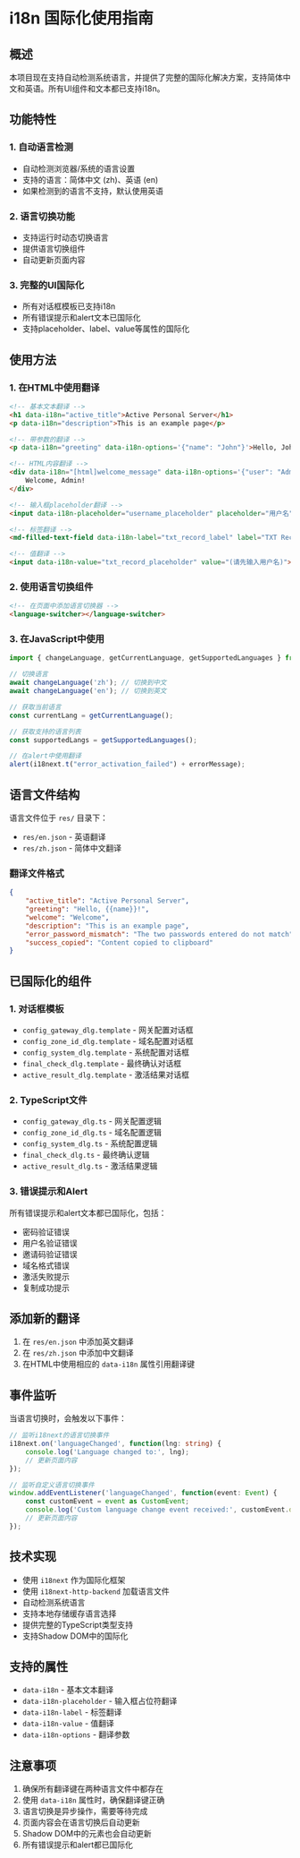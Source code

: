 # i18n 国际化使用指南

## 概述

本项目现在支持自动检测系统语言，并提供了完整的国际化解决方案，支持简体中文和英语。所有UI组件和文本都已支持i18n。

## 功能特性

### 1. 自动语言检测
- 自动检测浏览器/系统的语言设置
- 支持的语言：简体中文 (zh)、英语 (en)
- 如果检测到的语言不支持，默认使用英语

### 2. 语言切换功能
- 支持运行时动态切换语言
- 提供语言切换组件
- 自动更新页面内容

### 3. 完整的UI国际化
- 所有对话框模板已支持i18n
- 所有错误提示和alert文本已国际化
- 支持placeholder、label、value等属性的国际化

## 使用方法

### 1. 在HTML中使用翻译

```html
<!-- 基本文本翻译 -->
<h1 data-i18n="active_title">Active Personal Server</h1>
<p data-i18n="description">This is an example page</p>

<!-- 带参数的翻译 -->
<p data-i18n="greeting" data-i18n-options='{"name": "John"}'>Hello, John!</p>

<!-- HTML内容翻译 -->
<div data-i18n="[html]welcome_message" data-i18n-options='{"user": "Admin"}'>
    Welcome, Admin!
</div>

<!-- 输入框placeholder翻译 -->
<input data-i18n-placeholder="username_placeholder" placeholder="用户名">

<!-- 标签翻译 -->
<md-filled-text-field data-i18n-label="txt_record_label" label="TXT Record"></md-filled-text-field>

<!-- 值翻译 -->
<input data-i18n-value="txt_record_placeholder" value="(请先输入用户名)">
```

### 2. 使用语言切换组件

```html
<!-- 在页面中添加语言切换器 -->
<language-switcher></language-switcher>
```

### 3. 在JavaScript中使用

```typescript
import { changeLanguage, getCurrentLanguage, getSupportedLanguages } from './i18n';

// 切换语言
await changeLanguage('zh'); // 切换到中文
await changeLanguage('en'); // 切换到英文

// 获取当前语言
const currentLang = getCurrentLanguage();

// 获取支持的语言列表
const supportedLangs = getSupportedLanguages();

// 在alert中使用翻译
alert(i18next.t("error_activation_failed") + errorMessage);
```

## 语言文件结构

语言文件位于 `res/` 目录下：

- `res/en.json` - 英语翻译
- `res/zh.json` - 简体中文翻译

### 翻译文件格式

```json
{
    "active_title": "Active Personal Server",
    "greeting": "Hello, {{name}}!",
    "welcome": "Welcome",
    "description": "This is an example page",
    "error_password_mismatch": "The two passwords entered do not match",
    "success_copied": "Content copied to clipboard"
}
```

## 已国际化的组件

### 1. 对话框模板
- `config_gateway_dlg.template` - 网关配置对话框
- `config_zone_id_dlg.template` - 域名配置对话框
- `config_system_dlg.template` - 系统配置对话框
- `final_check_dlg.template` - 最终确认对话框
- `active_result_dlg.template` - 激活结果对话框

### 2. TypeScript文件
- `config_gateway_dlg.ts` - 网关配置逻辑
- `config_zone_id_dlg.ts` - 域名配置逻辑
- `config_system_dlg.ts` - 系统配置逻辑
- `final_check_dlg.ts` - 最终确认逻辑
- `active_result_dlg.ts` - 激活结果逻辑

### 3. 错误提示和Alert
所有错误提示和alert文本都已国际化，包括：
- 密码验证错误
- 用户名验证错误
- 邀请码验证错误
- 域名格式错误
- 激活失败提示
- 复制成功提示

## 添加新的翻译

1. 在 `res/en.json` 中添加英文翻译
2. 在 `res/zh.json` 中添加中文翻译
3. 在HTML中使用相应的 `data-i18n` 属性引用翻译键

## 事件监听

当语言切换时，会触发以下事件：

```typescript
// 监听i18next的语言切换事件
i18next.on('languageChanged', function(lng: string) {
    console.log('Language changed to:', lng);
    // 更新页面内容
});

// 监听自定义语言切换事件
window.addEventListener('languageChanged', function(event: Event) {
    const customEvent = event as CustomEvent;
    console.log('Custom language change event received:', customEvent.detail);
    // 更新页面内容
});
```

## 技术实现

- 使用 `i18next` 作为国际化框架
- 使用 `i18next-http-backend` 加载语言文件
- 自动检测系统语言
- 支持本地存储缓存语言选择
- 提供完整的TypeScript类型支持
- 支持Shadow DOM中的国际化

## 支持的属性

- `data-i18n` - 基本文本翻译
- `data-i18n-placeholder` - 输入框占位符翻译
- `data-i18n-label` - 标签翻译
- `data-i18n-value` - 值翻译
- `data-i18n-options` - 翻译参数

## 注意事项

1. 确保所有翻译键在两种语言文件中都存在
2. 使用 `data-i18n` 属性时，确保翻译键正确
3. 语言切换是异步操作，需要等待完成
4. 页面内容会在语言切换后自动更新
5. Shadow DOM中的元素也会自动更新
6. 所有错误提示和alert都已国际化
